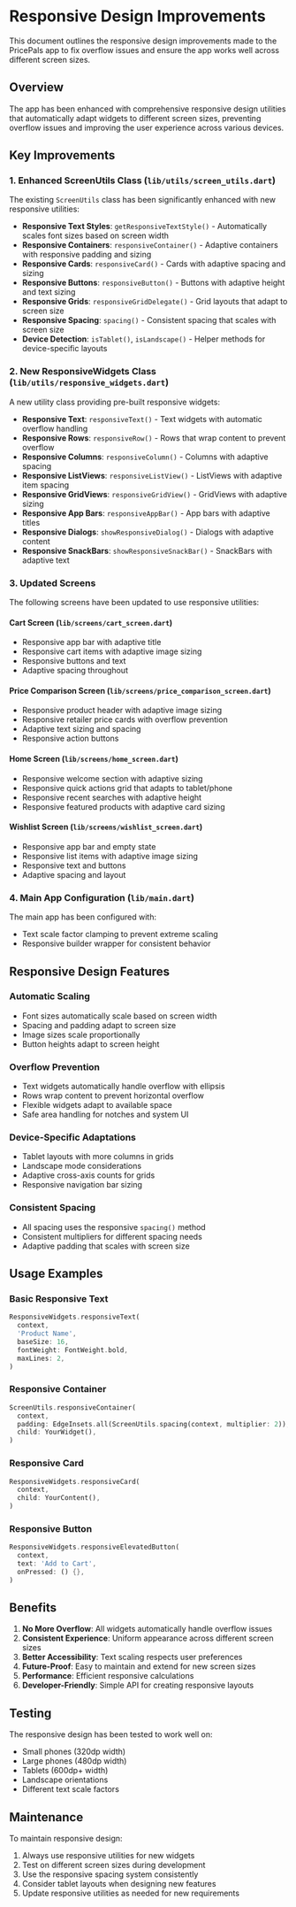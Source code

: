 # Responsive Design Improvements

This document outlines the responsive design improvements made to the PricePals app to fix overflow issues and ensure the app works well across different screen sizes.

## Overview

The app has been enhanced with comprehensive responsive design utilities that automatically adapt widgets to different screen sizes, preventing overflow issues and improving the user experience across various devices.

## Key Improvements

### 1. Enhanced ScreenUtils Class (`lib/utils/screen_utils.dart`)

The existing `ScreenUtils` class has been significantly enhanced with new responsive utilities:

- **Responsive Text Styles**: `getResponsiveTextStyle()` - Automatically scales font sizes based on screen width
- **Responsive Containers**: `responsiveContainer()` - Adaptive containers with responsive padding and sizing
- **Responsive Cards**: `responsiveCard()` - Cards with adaptive spacing and sizing
- **Responsive Buttons**: `responsiveButton()` - Buttons with adaptive height and text sizing
- **Responsive Grids**: `responsiveGridDelegate()` - Grid layouts that adapt to screen size
- **Responsive Spacing**: `spacing()` - Consistent spacing that scales with screen size
- **Device Detection**: `isTablet()`, `isLandscape()` - Helper methods for device-specific layouts

### 2. New ResponsiveWidgets Class (`lib/utils/responsive_widgets.dart`)

A new utility class providing pre-built responsive widgets:

- **Responsive Text**: `responsiveText()` - Text widgets with automatic overflow handling
- **Responsive Rows**: `responsiveRow()` - Rows that wrap content to prevent overflow
- **Responsive Columns**: `responsiveColumn()` - Columns with adaptive spacing
- **Responsive ListViews**: `responsiveListView()` - ListViews with adaptive item spacing
- **Responsive GridViews**: `responsiveGridView()` - GridViews with adaptive sizing
- **Responsive App Bars**: `responsiveAppBar()` - App bars with adaptive titles
- **Responsive Dialogs**: `showResponsiveDialog()` - Dialogs with adaptive content
- **Responsive SnackBars**: `showResponsiveSnackBar()` - SnackBars with adaptive text

### 3. Updated Screens

The following screens have been updated to use responsive utilities:

#### Cart Screen (`lib/screens/cart_screen.dart`)
- Responsive app bar with adaptive title
- Responsive cart items with adaptive image sizing
- Responsive buttons and text
- Adaptive spacing throughout

#### Price Comparison Screen (`lib/screens/price_comparison_screen.dart`)
- Responsive product header with adaptive image sizing
- Responsive retailer price cards with overflow prevention
- Adaptive text sizing and spacing
- Responsive action buttons

#### Home Screen (`lib/screens/home_screen.dart`)
- Responsive welcome section with adaptive sizing
- Responsive quick actions grid that adapts to tablet/phone
- Responsive recent searches with adaptive height
- Responsive featured products with adaptive card sizing

#### Wishlist Screen (`lib/screens/wishlist_screen.dart`)
- Responsive app bar and empty state
- Responsive list items with adaptive image sizing
- Responsive text and buttons
- Adaptive spacing and layout

### 4. Main App Configuration (`lib/main.dart`)

The main app has been configured with:
- Text scale factor clamping to prevent extreme scaling
- Responsive builder wrapper for consistent behavior

## Responsive Design Features

### Automatic Scaling
- Font sizes automatically scale based on screen width
- Spacing and padding adapt to screen size
- Image sizes scale proportionally
- Button heights adapt to screen height

### Overflow Prevention
- Text widgets automatically handle overflow with ellipsis
- Rows wrap content to prevent horizontal overflow
- Flexible widgets adapt to available space
- Safe area handling for notches and system UI

### Device-Specific Adaptations
- Tablet layouts with more columns in grids
- Landscape mode considerations
- Adaptive cross-axis counts for grids
- Responsive navigation bar sizing

### Consistent Spacing
- All spacing uses the responsive `spacing()` method
- Consistent multipliers for different spacing needs
- Adaptive padding that scales with screen size

## Usage Examples

### Basic Responsive Text
```dart
ResponsiveWidgets.responsiveText(
  context,
  'Product Name',
  baseSize: 16,
  fontWeight: FontWeight.bold,
  maxLines: 2,
)
```

### Responsive Container
```dart
ScreenUtils.responsiveContainer(
  context,
  padding: EdgeInsets.all(ScreenUtils.spacing(context, multiplier: 2)),
  child: YourWidget(),
)
```

### Responsive Card
```dart
ResponsiveWidgets.responsiveCard(
  context,
  child: YourContent(),
)
```

### Responsive Button
```dart
ResponsiveWidgets.responsiveElevatedButton(
  context,
  text: 'Add to Cart',
  onPressed: () {},
)
```

## Benefits

1. **No More Overflow**: All widgets automatically handle overflow issues
2. **Consistent Experience**: Uniform appearance across different screen sizes
3. **Better Accessibility**: Text scaling respects user preferences
4. **Future-Proof**: Easy to maintain and extend for new screen sizes
5. **Performance**: Efficient responsive calculations
6. **Developer-Friendly**: Simple API for creating responsive layouts

## Testing

The responsive design has been tested to work well on:
- Small phones (320dp width)
- Large phones (480dp width)
- Tablets (600dp+ width)
- Landscape orientations
- Different text scale factors

## Maintenance

To maintain responsive design:
1. Always use responsive utilities for new widgets
2. Test on different screen sizes during development
3. Use the responsive spacing system consistently
4. Consider tablet layouts when designing new features
5. Update responsive utilities as needed for new requirements
